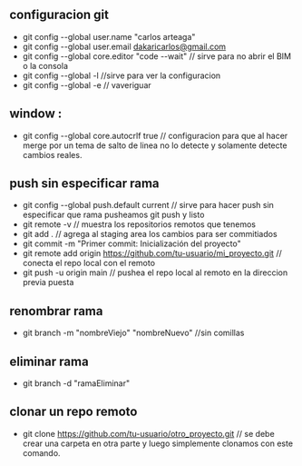 ## configuracion git
- git config --global user.name  "carlos arteaga"
- git config --global user.email dakaricarlos@gmail.com
- git config  --global core.editor "code --wait"    // sirve para no abrir el BIM o la consola 
- git config  --global -l   //sirve para ver la configuracion
- git config  --global -e   // vaveriguar
## window  :
- git config  --global core.autocrlf true      // configuracion para que al hacer merge por un tema de salto de linea no lo detecte y solamente detecte cambios reales.

## push sin especificar rama
- git config  --global push.default current   // sirve para hacer push sin especificar que rama pusheamos  git push y listo
- git remote -v // muestra los repositorios remotos que tenemos
- git add .  // agrega al staging area los cambios para ser commitiados
- git commit -m "Primer commit: Inicialización del proyecto"   
- git remote add origin https://github.com/tu-usuario/mi_proyecto.git   // conecta el repo local con el remoto
- git push -u origin main   // pushea el repo local al remoto en la direccion previa puesta
## renombrar rama
- git branch -m "nombreViejo" "nombreNuevo"    //sin comillas
## eliminar rama 
- git branch -d  "ramaEliminar" 
## clonar un repo remoto
- git clone https://github.com/tu-usuario/otro_proyecto.git   // se debe crear una carpeta en otra parte y luego simplemente clonamos con este comando.
